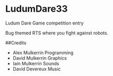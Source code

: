 # LudumDare33
Ludum Dare Game competition entry

Bug themed RTS where you fight against robots. 

##Credits 
* Alex Mulkerrin Programming
* David Mulkerrin Graphics
* Iain Mulkerrin Sounds
* David Devereux Music
